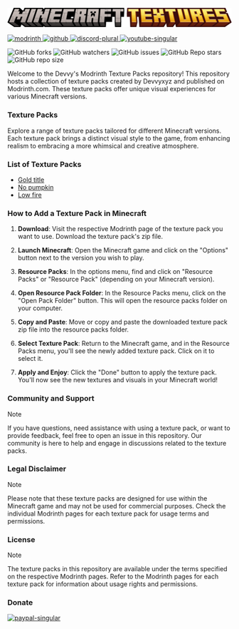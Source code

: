 ![](https://github.com/devvyyxyz/modrinth-text-packs/blob/main/resources/minecraft%20textures.png?raw=true)

<a href="https://modrinth.com/user/devvyyxyz" rel="noopener nofollow ugc">
<img src="https://wsrv.nl/?url=https%3A%2F%2Fcdn.jsdelivr.net%2Fnpm%2F%40intergrav%2Fdevins-badges%403%2Fassets%2Fcompact%2Favailable%2Fmodrinth_vector.svg&amp;n=-1" alt="modrinth">
</a>

<a href="https://github.com/devvyyxyz" rel="noopener nofollow ugc">
<img src="https://wsrv.nl/?url=https%3A%2F%2Fcdn.jsdelivr.net%2Fnpm%2F%40intergrav%2Fdevins-badges%403%2Fassets%2Fcompact%2Favailable%2Fgithub_vector.svg&amp;n=-1" alt="github">
</a>

<a href="https://discord.gg/59a6jDAddj" rel="noopener nofollow ugc">
<img src="https://wsrv.nl/?url=https%3A%2F%2Fcdn.jsdelivr.net%2Fnpm%2F%40intergrav%2Fdevins-badges%403%2Fassets%2Fcompact%2Fsocial%2Fdiscord-plural_vector.svg&amp;n=-1" alt="discord-plural">
</a>

<a href="https://www.youtube.com/devvyyxyz?sub_confirmation=1" rel="noopener nofollow ugc">
<img src="https://wsrv.nl/?url=https%3A%2F%2Fcdn.jsdelivr.net%2Fnpm%2F%40intergrav%2Fdevins-badges%403%2Fassets%2Fcompact%2Fsocial%2Fyoutube-singular_vector.svg&amp;n=-1" alt="youtube-singular">
</a>

![GitHub forks](https://img.shields.io/github/forks/devvyyxyz/modrinth-text-packs)
![GitHub watchers](https://img.shields.io/github/watchers/devvyyxyz/modrinth-text-packs)
![GitHub issues](https://img.shields.io/github/issues-raw/devvyyxyz/modrinth-text-packs)
![GitHub Repo stars](https://img.shields.io/github/stars/devvyyxyz/modrinth-text-packs)
![GitHub repo size](https://img.shields.io/github/repo-size/devvyyxyz/modrinth-text-packs)

Welcome to the Devvy's Modrinth Texture Packs repository! This repository hosts a collection of texture packs created by Devvyxyz and published on Modrinth.com. These texture packs offer unique visual experiences for various Minecraft versions.

### Texture Packs

Explore a range of texture packs tailored for different Minecraft versions. Each texture pack brings a distinct visual style to the game, from enhancing realism to embracing a more whimsical and creative atmosphere.

### List of Texture Packs

- [Gold title](https://modrinth.com/resourcepack/gold-title)
- [No pumpkin](https://modrinth.com/resourcepack/no-pumpkin)
- [Low fire](https://modrinth.com/resourcepack/low-fire-xyz)

### How to Add a Texture Pack in Minecraft

1. **Download**: Visit the respective Modrinth page of the texture pack you want to use. Download the texture pack's zip file.

2. **Launch Minecraft**: Open the Minecraft game and click on the "Options" button next to the version you wish to play.

3. **Resource Packs**: In the options menu, find and click on "Resource Packs" or "Resource Pack" (depending on your Minecraft version).

4. **Open Resource Pack Folder**: In the Resource Packs menu, click on the "Open Pack Folder" button. This will open the resource packs folder on your computer.

5. **Copy and Paste**: Move or copy and paste the downloaded texture pack zip file into the resource packs folder.

6. **Select Texture Pack**: Return to the Minecraft game, and in the Resource Packs menu, you'll see the newly added texture pack. Click on it to select it.

7. **Apply and Enjoy**: Click the "Done" button to apply the texture pack. You'll now see the new textures and visuals in your Minecraft world!

### Community and Support
> [!NOTE]
> If you have questions, need assistance with using a texture pack, or want to provide feedback, feel free to open an issue in this repository. Our community is here to help and engage in discussions related to the texture packs.

### Legal Disclaimer
> [!NOTE]
> Please note that these texture packs are designed for use within the Minecraft game and may not be used for commercial purposes. Check the individual Modrinth pages for each texture pack for usage terms and permissions.

### License
> [!NOTE]
> The texture packs in this repository are available under the terms specified on the respective Modrinth pages. Refer to the Modrinth pages for each texture pack for information about usage rights and permissions.

### Donate
<a href="https://www.patreon.com/devvyyxyz" rel="noopener nofollow ugc">
<img src="https://wsrv.nl/?url=https%3A%2F%2Fcdn.jsdelivr.net%2Fnpm%2F%40intergrav%2Fdevins-badges%403%2Fassets%2Fcompact%2Fdonate%2Fpatreon-singular_vector.svg&amp;n=-1" alt="paypal-singular">
</a>
